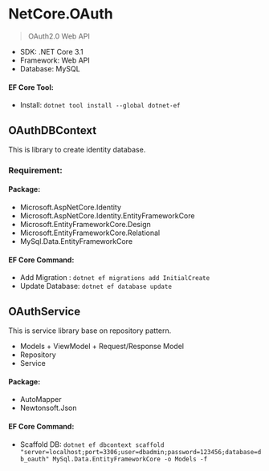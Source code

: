# **NetCore.OAuth**
> OAuth2.0 Web API
- SDK: .NET Core 3.1
- Framework: Web API
- Database: MySQL

#### EF Core Tool:
- Install: `dotnet tool install --global dotnet-ef`


## OAuthDBContext
This is library to create identity database.
### Requirement:
#### Package:
- Microsoft.AspNetCore.Identity
- Microsoft.AspNetCore.Identity.EntityFrameworkCore
- Microsoft.EntityFrameworkCore.Design
- Microsoft.EntityFrameworkCore.Relational
- MySql.Data.EntityFrameworkCore

#### EF Core Command:
- Add Migration : `dotnet ef migrations add InitialCreate`
- Update Database: `dotnet ef database update`

## OAuthService
This is service library base on repository pattern.
- Models + ViewModel + Request/Response Model
- Repository
- Service

#### Package:
- AutoMapper
- Newtonsoft.Json

#### EF Core Command:
- Scaffold DB: `dotnet ef dbcontext scaffold "server=localhost;port=3306;user=dbadmin;password=123456;database=db_oauth" MySql.Data.EntityFrameworkCore -o Models -f`
